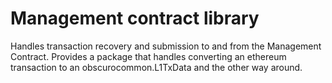 # Management contract library

Handles transaction recovery and submission to and from the Management Contract.
Provides a package that handles converting an ethereum transaction to an obscurocommon.L1TxData and the other way around.
